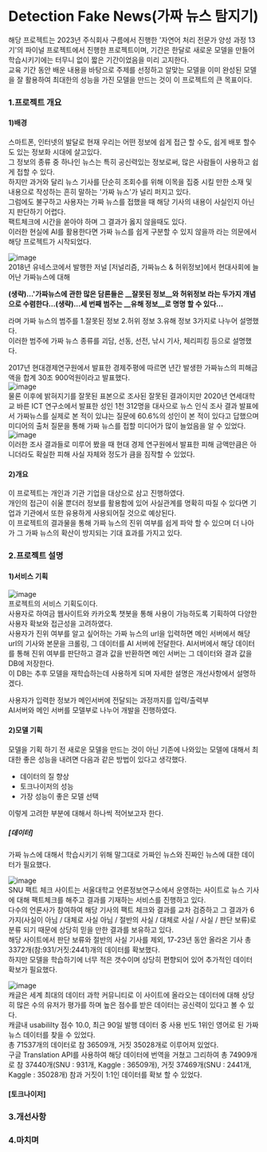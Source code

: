 # Detection Fake News(가짜 뉴스 탐지기)  
해당 프로젝트는 2023년 주식회사 구름에서 진행한 '자연어 처리 전문가 양성 과정 13기'의 파이널 프로젝트에서 진행한 프로젝트이며, 기간은 한달로 새로운 모델을 만들어 학습시키기에는 터무니 없이 짧은 기간이었음을 미리 고지한다.  
교육 기간 동안 배운 내용을 바탕으로 주제를 선정하고 알맞는 모델을 이미 완성된 모델을 잘 활용하여 최대한의 성능을 가진 모델을 만드는 것이 이 프로젝트의 큰 목표이다.  
  
### 1.프로젝트 개요   
#### 1)배경  
스마트폰, 인터넷의 발달로 현재 우리는 어떤 정보에 쉽게 접근 할 수도, 쉽게 배포 할수도 있는 정보화 시대에 살고있다.  
그 정보의 종류 중 하나인 뉴스는 특히 공신력있는 정보로써, 많은 사람들이 사용하고 쉽게 접할 수 있다.  
하지만 과거와 달리 뉴스 기사를 단순히 조회수를 위해 이목을 집중 시킬 만한 소재 및 내용으로 작성하는 흔히 말하는 '가짜 뉴스'가 널리 퍼지고 있다.  
그럼에도 불구하고 사용자는 가짜 뉴스를 접했을 때 해당 기사의 내용이 사실인지 아닌지 판단하기 어렵다.  
팩트체크에 시간을 쏟아야 하며 그 결과가 옳지 않을때도 있다.  
이러한 현실에 AI를 활용한다면 가짜 뉴스를 쉽게 구분할 수 있지 않을까 라는 의문에서 해당 프로젝트가 시작되었다.  

![image](https://github.com/sjh9824/NLP_Attention-is-all-you-need-review/assets/73771922/acbfb31a-40ec-4fb8-ba4e-e36d772f5cf3)  
2018년 유네스코에서 발행한 저널 [저널리즘, 가짜뉴스 & 허위정보]에서 현대사회에 늘어난 가짜뉴스에 대해  
  
**(생략)...'가짜뉴스에 관한 많은 담론들은 __잘못된 정보__와 __허위정보__ 라는 두가지 개념으로 수렴한다...(생략)...세 번째 범주는 __유해 정보__로 명명 할 수 있다...**  

라며 가짜 뉴스의 범주를 1.잘못된 정보 2.허위 정보 3.유해 정보 3가지로 나누어 설명했다.  
이러한 범주에 가짜 뉴스 종류를 괴담, 선동, 선전, 낚시 기사, 체리피킹 등으로 설명했다.  

2017년 현대경제연구원에서 발표한 경제주평에 따르면 년간 발생한 가짜뉴스의 피해금액을 합계 30조 900억원이라고 발표했다.  
![image](https://github.com/sjh9824/NLP_Attention-is-all-you-need-review/assets/73771922/1e562458-ca8b-4c34-9d75-7fbf65f414b1)  
물론 이후에 밝혀지기를 잘못된 표본으로 조사된 잘못된 결과이지만 2020년 연세대학교 바른 ICT 연구소에서 발표한 성인 1천 312명을 대사으로 뉴스 인식 조사 결과 발표에서 가짜뉴스를 실제로 본 적이 있냐는 질문에 60.6%의 성인이 본 적이 있다고 답했으며 미디어의 출처 질문을 통해 가짜 뉴스를 접할 미디어가 많이 늘었음을 알 수 있었다.  
![image](https://github.com/sjh9824/NLP_Attention-is-all-you-need-review/assets/73771922/ac4b3d0b-a873-4bed-88ba-61222778bde4)  
이러한 조사 결과들로 미루어 봤을 때 현대 경제 연구원에서 발표한 피해 금액만큼은 아니더라도 확실한 피해 사실 자체와 정도가 큼을 짐작할 수 있었다.  

#### 2)개요  
이 프로젝트는 개인과 기관 기업을 대상으로 삼고 진행하였다.  
개인의 접근이 쉬울 뿐더러 정보를 활용함에 있어 사실관계를 명확히 따질 수 있다면 기업과 기관에서 또한 유용하게 사용되어질 것으로 예상된다.  
이 프로젝트의 결과물을 통해 가짜 뉴스의 진위 여부를 쉽게 파악 할 수 있으며 더 나아가 그 가짜 뉴스의 확산이 방지되는 기대 효과를 가지고 있다.  


### 2.프로젝트 설명  
#### 1)서비스 기획  
![image](https://github.com/sjh9824/NLP_Attention-is-all-you-need-review/assets/73771922/b9252e76-7a04-4027-b76d-f2c69ac9f9ed)  
프로젝트의 서비스 기획도이다.  
사용자로 하여금 웹사이트와 카카오톡 챗봇을 통해 사용이 가능하도록 기획하여 다양한 사용자 확보와 접근성을 고려하였다.  
사용자가 진위 여부를 알고 싶어하는 가짜 뉴스의 url을 입력하면 메인 서버에서 해당 url의 기사와 본문을 크롤링, 그 데이터를 AI 서버에 전달한다. 
AI서버에서 해당 데이터를 통해 진위 여부를 판단하고 결과 값을 반환하면 메인 서버는 그 데이터와 결과 값을 DB에 저장한다.  
이 DB는 추후 모델을 재학습하는데 사용하게 되며 자세한 설명은 개선사항에서 설명하겠다.  

사용자가 입력한 정보가 메인서버에 전달되는 과정까지를 입력/출력부  
AI서버와 메인 서버를 모델부로 나누어 개발을 진행하였다.  

#### 2)모델 기획  
모델을 기획 하기 전 새로운 모델을 만드는 것이 아닌 기존에 나와있는 모델에 대해서 최대한 좋은 성능을 내려면 다음과 같은 방법이 있다고 생각했다.  

* 데이터의 질 향상
* 토크나이저의 성능
* 가장 성능이 좋은 모델 선택

이렇게 고려한 부분에 대해서 하나씩 적어보고자 한다.  

##### [데이터]  
가짜 뉴스에 대해서 학습시키기 위해 말그대로 가짜인 뉴스와 진짜인 뉴스에 대한 데이터가 필요했다.  
  
![image](https://github.com/sjh9824/NLP_Attention-is-all-you-need-review/assets/73771922/1c37b23c-0c0f-411f-938b-3171ab232a2a)  
SNU 팩트 체크 사이트는 서울대학교 언론정보연구소에서 운영하는 사이트로 뉴스 기사에 대해 팩트체크를 해주고 결과를 기재하는 서비스를 진행하고 있다.  
다수의 언론사가 참여하여 해당 기사의 팩트 체크와 결과를 교차 검증하고 그 결과가 6가지(사실이 아님 / 대체로 사실 아님 / 절반의 사실 / 대체로 사실 / 사실 / 판단 보류)로 분류 되기 때문에 상당히 믿을 만한 결과를 보유하고 있다.  
해당 사이트에서 판단 보류와 절반의 사실 기사를 제외, 17-23년 동안 올라온 기사 총 3372개(참:931/거짓:2441)개의 데이터를 확보했다.  
하지만 모델을 학습하기에 너무 적은 갯수이며 상당히 편향되어 있어 추가적인 데이터 확보가 필요했다.  
  
![image](https://github.com/sjh9824/NLP_Attention-is-all-you-need-review/assets/73771922/720b56e2-9ee4-4f78-a577-a32f6b269b8b)  
캐글은 세계 최대의 데이터 과학 커뮤니티로 이 사이트에 올라오는 데이터에 대해 상당히 많은 수의 유저가 평가를 하며 높은 점수를 받은 데이터는 공신력이 있다고 볼 수 있다.  
캐글내 usabililty 점수 10.0, 최근 90일 발행 데이터 중 사용 빈도 1위인 영어로 된 가짜 뉴스 데이터를 찾을 수 있었다.  
총 71537개의 데이터로 참 36509개, 거짓 35028개로 이루어져 있었다.  
구글 Translation API를 사용하여 해당 데이터에 번역을 거쳤고 그리하여 총 74909개로 참 37440개(SNU : 931개, Kaggle : 36509개), 거짓 37469개(SNU : 2441개, Kaggle : 35028개) 참과 거짓이 1:1인 데이터를 확보 할 수 있었다.  

#### [토크나이저]  




### 3.개선사항  

### 4.마치며

















